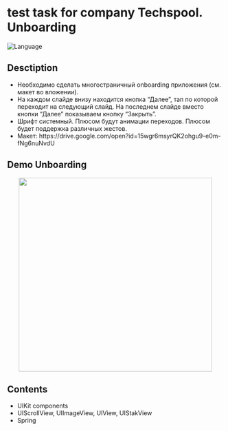 # test task for company Techspool. Unboarding

<img src="https://camo.githubusercontent.com/467ed139385667771e9fe3da0e60ece0d4ec64128a76e8a515e57aecfddf765e/68747470733a2f2f696d672e736869656c64732e696f2f62616467652f73776966742d352d627269676874677265656e2e7376673f7374796c653d666c6174" alt="Language" data-canonical-src="https://img.shields.io/badge/swift-5-brightgreen.svg?style=flat" style="max-width: 100%;">
<h2>Desctiption</h2>
<ul>
  <li>Необходимо сделать многостраничный onboarding приложения (см. макет во вложении).
</li>
  <li>На каждом слайде внизу находится кнопка “Далее”, тап по которой переходит на следующий слайд. На последнем слайде вместо кнопки “Далее” показываем кнопку “Закрыть”. 
</li>
  <li>Шрифт системный. Плюсом будут анимации переходов. Плюсом будет поддержка различных жестов.
</li>
  <li>Макет: https://drive.google.com/open?id=15wgr6msyrQK2ohgu9-e0m-fNg6nuNvdU
</li>
</ul>
<h2>Demo Unboarding</h2>
 <img style="width: 450px; margin: auto; display: block;" src="https://i.ibb.co/xfXd6mq/ezgif-4-c2387f1186.gif">
<h2>Contents</h2>
<ul>
  <li>UIKit components</li>
  <li>UIScrollView, UIImageView, UIView, UIStakView</li>
  <li>Spring</li>
</ul>

